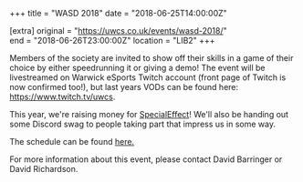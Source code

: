 +++
title = "WASD 2018"
date = "2018-06-25T14:00:00Z"

[extra]
original = "https://uwcs.co.uk/events/wasd-2018/"    
end = "2018-06-26T23:00:00Z"
location = "LIB2"
+++

Members of the society are invited to show off their skills in a game of their choice by either speedrunning it or giving a demo\! The event will be livestreamed on Warwick eSports Twitch account (front page of Twitch is now confirmed too\!), but last years VODs can be found here: <https://www.twitch.tv/uwcs>.  

This year, we're raising money for [SpecialEffect](https://www.specialeffect.org.uk)\! We'll also be handing out some Discord swag to people taking part that impress us in some way.

The schedule can be found [here.](https://horaro.org/bfl-2018/wasd)

For more information about this event, please contact David Barringer or David Richardson.

